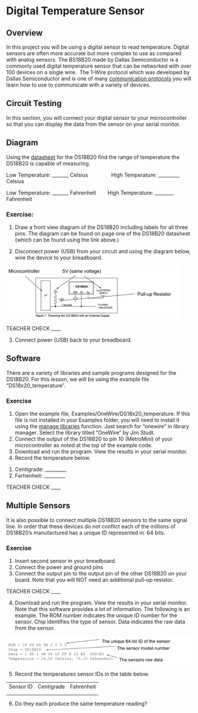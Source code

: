 # Digital Temperature Sensor

## Overview

In this project you will be using a digital sensor to read temperature. Digital sensors are often more accurate but more complex to use as compared with analog sensors. The BS18B20 made by Dallas Semiconductor is a commonly used digital temperature sensor that can be networked with over 100 devices on a single wire.  The 1-Wire protocol which was developed by Dallas Semiconductor and is one of many [communication protocols](https://www.google.com/url?q=https://docs.google.com/document/d/1BmZbXzxnD2j17QToSZ9jeZmnP7burwfksfQq2v4zu-Y/edit%23heading%3Dh.zbv2l6wpi6ec&sa=D&ust=1587613174080000) you will learn how to use to communicate with a variety of devices.

## Circuit Testing

In this section, you will connect your digital sensor to your microcontroller so that you can display the data from the sensor on your serial monitor.

## Diagram

Using the [datasheet](https://www.google.com/url?q=https://datasheets.maximintegrated.com/en/ds/DS18B20.pdf&sa=D&ust=1587613174081000) for the DS18B20 find the range of temperature the DS18B20 is capable of measuring.

Low Temperature: \_\_\_\_\_\_\_ Celsius                High Temperature: \_\_\_\_\_\_\_\_\_ Celsius

Low Temperature: \_\_\_\_\_\_\_ Fahrenheit        High Temperature: \_\_\_\_\_\_\_\_ Fahrenheit

### Exercise:

1.  Draw a front view diagram of the DS18B20 including labels for all three pins. The diagram can be found on page one of the DS18B20 datasheet (which can be found using the link above.)

<!-- end list -->

2.  Disconnect power (USB) from your circuit and using the diagram below, wire the device to your breadboard.

![](images/image27.png)

TEACHER CHECK \_\_\_\_

3.  Connect power (USB) back to your breadboard.

## Software

There are a variety of libraries and sample programs designed for the DS18B20. For this lesson, we will be using the example file “DS18x20\_temperature”.

### Exercise

1.  Open the example file, Examples/OneWire/DS18x20\_temperature. If this file is not installed in your Examples folder, you will need to install it using the [manage libraries](https://www.google.com/url?q=https://docs.google.com/document/d/1BmZbXzxnD2j17QToSZ9jeZmnP7burwfksfQq2v4zu-Y/edit%23heading%3Dh.5ie0wlz76yki&sa=D&ust=1587613174083000) function. Just search for “onewire” in library manager. Select the library titled “OneWire” by Jim Studt.
2.  Connect the output of the DS18B20 to pin 10 (MetroMini) of your microcontroller as noted at the top of the example code.
3.  Download and run the program. View the results in your serial monitor.
4.  Record the temperature below.

<!-- end list -->

1.  Centigrade: \_\_\_\_\_\_\_\_\_
2.  Farhenheit: \_\_\_\_\_\_\_\_\_

TEACHER CHECK \_\_\_\_

## Multiple Sensors

It is also possible to connect multiple DS18B20 sensors to the same signal line. In order that these devices do not conflict each of the millions of DS18B20’s manufactured has a unique ID represented in  64 bits.

### Exercise

1.  Insert second sensor in your breadboard.
2.  Connect the power and ground pins
3.  Connect the output pin to the output pin of the other DS18B20 on your board. Note that you will NOT need an additional pull-up resistor.

TEACHER CHECK \_\_\_\_

4.  Download and run the program. View the results in your serial monitor. Note that this software provides a lot of information. The following is an example. The ROM number indicates the unique ID number for the sensor. Chip identifies the type of sensor. Data indicates the raw data from the sensor.

![](images/image93.png)

5.  Record the temperatures sensor IDs in the table below.

|           |            |            |
| --------- | ---------- | ---------- |
| Sensor ID | Centigrade | Fahrenheit |
|           |            |            |
|           |            |            |

6.  Do they each produce the same temperature reading?
